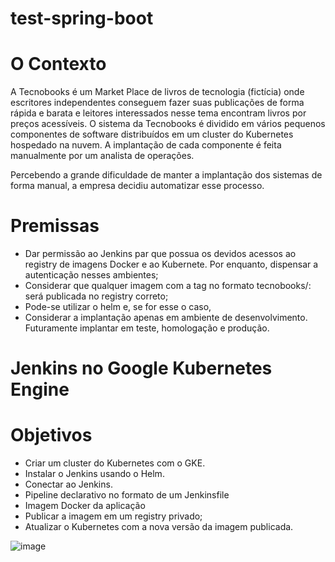 # test-spring-boot

# O Contexto
A Tecnobooks é um Market Place de livros de tecnologia (fictícia) onde escritores independentes
conseguem fazer suas publicações de forma rápida e barata e leitores interessados nesse tema
encontram livros por preços acessíveis.
O sistema da Tecnobooks é dividido em vários pequenos componentes de software distribuídos em
um cluster do Kubernetes hospedado na nuvem. A implantação de cada componente é feita
manualmente por um analista de operações.

Percebendo a grande dificuldade de manter a implantação dos sistemas de forma manual, a empresa
decidiu automatizar esse processo.



# Premissas

  - Dar permissão ao Jenkins par que possua os devidos acessos ao registry de imagens Docker e ao
Kubernete. Por enquanto, dispensar a autenticação nesses ambientes;
  - Considerar que qualquer imagem com a tag no formato tecnobooks/<app-name>:<version>
será publicada no registry correto;
  - Pode-se utilizar o helm e, se for esse o caso, 
  - Considerar a implantação apenas em ambiente de desenvolvimento. Futuramente implantar em teste, homologação e produção.

# Jenkins no Google Kubernetes Engine

# Objetivos

  - Criar um cluster do Kubernetes com o GKE.
  - Instalar o Jenkins usando o Helm.
  - Conectar ao Jenkins.
  - Pipeline declarativo no formato de um Jenkinsfile
  - Imagem Docker da aplicação
  - Publicar a imagem em um registry privado;
  - Atualizar o Kubernetes com a nova versão da imagem publicada.

![image](https://user-images.githubusercontent.com/22057957/111410051-c871c080-86b6-11eb-9ddf-9bd6fae05c9c.png)

